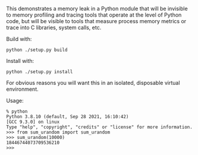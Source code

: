 This demonstrates a memory leak in a Python module that will be invisible
to memory profiling and tracing tools that operate at the level of Python code,
but will be visible to tools that measure process memory metrics or trace
into C libraries, system calls, etc.

Build with:

````
python ./setup.py build
````

Install with:

````
python ./setup.py install
````

For obvious reasons you will want this in an isolated, disposable virtual environment.

Usage:

````
% python                   
Python 3.8.10 (default, Sep 28 2021, 16:10:42) 
[GCC 9.3.0] on linux
Type "help", "copyright", "credits" or "license" for more information.
>>> from sum_urandom import sum_urandom
>>> sum_urandom(10000)
18446744073709536210
>>> 
````